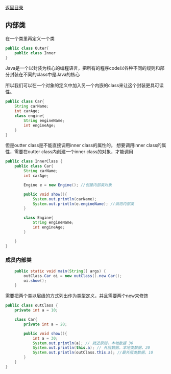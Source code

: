 [返回目录](./内部类.md)

## 内部类
在一个类里再定义一个类
```java
public class Outer{
    public class Inner
}
```

Java是一个以封装为核心的编程语言，把所有的程序code以各种不同的规则和部分封装在不同的class中是Java的核心

所以我们可以在一个对象的定义中加入另一个内嵌的class来让这个封装更具可读性。
```java
public class Car{
    String carName;
    int carAge;
    class engine{
        String engineName;
        int engineAge;
    }
}
```

但是outter class是不能直接调用inner class的属性的。
想要调用inner class的属性，需要在outter class内创建一个inner class的对象，才能调用
```java
public class InnerClass {
    public class Car{
        String carName;
        int carAge;

        Engine e = new Engine(); //创建内部类对象

        public void show(){
            System.out.println(carName);
            System.out.println(e.engineName); //调用内部类
        }

        class Engine{
            String engineName;
            int engineAge;
        }

    }
}
```

### 成员内部类
```java
    public static void main(String[] args) {
        outClass.Car oi = new outClass().new Car();
        oi.show();
    }
```
需要把两个类以层级的方式列出作为类型定义，并且需要两个new来修饰

```java
public class outClass {
    private int a = 10;

    class Car{
        private int a = 20;

        public void show(){
            int a = 30;
            System.out.println(a); // 就近原则，本地数据 30
            System.out.println(this.a); // 外层数据，本地类数据，20
            System.out.println(outClass.this.a); //最外层类数据，10
        }
    }
}
```


